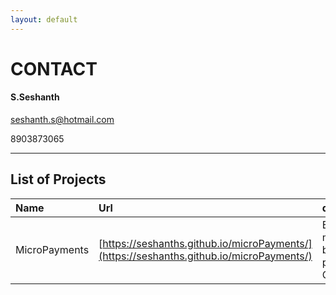 ```yaml
---
layout: default
---
```


# CONTACT
#### S.Seshanth
seshanth.s@hotmail.com

8903873065
* * *

## List of Projects

|Name         |Url                                       |description                                           |
|:------------|:-----------------------------------------|:-----------------------------------------------------|
|MicroPayments|[https://seshanths.github.io/microPayments/](https://seshanths.github.io/microPayments/) | Ethereum for micropayments by using payment Channels|
